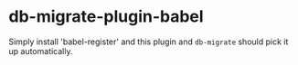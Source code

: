 db-migrate-plugin-babel
=======================

Simply install 'babel-register' and this plugin and `db-migrate` should pick it up automatically.
